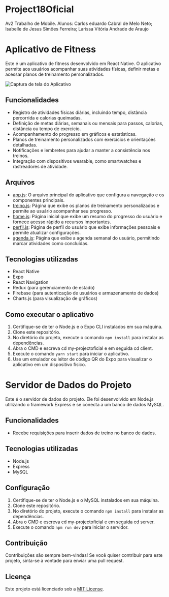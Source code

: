# Project18Oficial
Av2 Trabalho de Mobile. Alunos: Carlos eduardo Cabral de Melo Neto; Isabelle de Jesus Simões Ferreira; Larissa Vitória Andrade de Araujo 

# Aplicativo de Fitness

Este é um aplicativo de fitness desenvolvido em React Native. O aplicativo permite aos usuários acompanhar suas atividades físicas, definir metas e acessar planos de treinamento personalizados.

![Captura de tela do Aplicativo](screenshot.png)

## Funcionalidades

- Registro de atividades físicas diárias, incluindo tempo, distância percorrida e calorias queimadas.
- Definição de metas diárias, semanais ou mensais para passos, calorias, distância ou tempo de exercício.
- Acompanhamento do progresso em gráficos e estatísticas.
- Planos de treinamento personalizados com exercícios e orientações detalhadas.
- Notificações e lembretes para ajudar a manter a consistência nos treinos.
- Integração com dispositivos wearable, como smartwatches e rastreadores de atividade.

## Arquivos

- [app.js](app.js): O arquivo principal do aplicativo que configura a navegação e os componentes principais.
- [treino.js](treino.js): Página que exibe os planos de treinamento personalizados e permite ao usuário acompanhar seu progresso.
- [home.js](home.js): Página inicial que exibe um resumo do progresso do usuário e fornece acesso rápido a recursos importantes.
- [perfil.js](perfil.js): Página de perfil do usuário que exibe informações pessoais e permite atualizar configurações.
- [agenda.js](agenda.js): Página que exibe a agenda semanal do usuário, permitindo marcar atividades como concluídas.

## Tecnologias utilizadas

- React Native
- Expo
- React Navigation
- Redux (para gerenciamento de estado)
- Firebase (para autenticação de usuários e armazenamento de dados)
- Charts.js (para visualização de gráficos)

## Como executar o aplicativo

1. Certifique-se de ter o Node.js e o Expo CLI instalados em sua máquina.
2. Clone este repositório.
3. No diretório do projeto, execute o comando `npm install` para instalar as dependências.
4. Abra o CMD e escreva cd my-projectoficial e em seguida cd client. 
6. Execute o comando `yarn start` para iniciar o aplicativo.
7. Use um emulador ou leitor de código QR do Expo para visualizar o aplicativo em um dispositivo físico.


# Servidor de Dados do Projeto

Este é o servidor de dados do projeto. Ele foi desenvolvido em Node.js utilizando o framework Express e se conecta a um banco de dados MySQL.

## Funcionalidades

- Recebe requisições para inserir dados de treino no banco de dados.

## Tecnologias utilizadas

- Node.js
- Express
- MySQL

## Configuração

1. Certifique-se de ter o Node.js e o MySQL instalados em sua máquina.
2. Clone este repositório.
3. No diretório do projeto, execute o comando `npm install` para instalar as dependências.
4. Abra o CMD e escreva cd my-projectoficial e em seguida cd server. 
5. Execute o comando `npm run dev` para iniciar o servidor.


## Contribuição

Contribuições são sempre bem-vindas! Se você quiser contribuir para este projeto, sinta-se à vontade para enviar uma pull request.

## Licença

Este projeto está licenciado sob a [MIT License](LICENSE).
